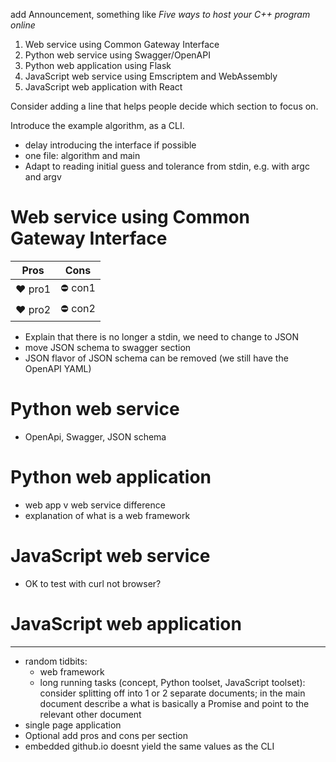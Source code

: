add Announcement, something like _Five ways to host your C++ program online_

1. Web service using Common Gateway Interface
1. Python web service using Swagger/OpenAPI
1. Python web application using Flask
1. JavaScript web service using Emscriptem and WebAssembly
1. JavaScript web application with React

Consider adding a line that helps people decide which section to focus on.

Introduce the example algorithm, as a CLI.
- delay introducing the interface if possible
- one file: algorithm and main
- Adapt to reading initial guess and tolerance from stdin, e.g. with argc and argv

# Web service using Common Gateway Interface

| Pros | Cons |
| --- | --- |
| :heart: pro1 | :no_entry: con1 |
| :heart: pro2 | :no_entry: con2 |

- Explain that there is no longer a stdin, we need to change to JSON
- move JSON schema to swagger section
- JSON flavor of JSON schema can be removed (we still have the OpenAPI YAML)

# Python web service

- OpenApi, Swagger, JSON schema

# Python web application

- web app v web service difference
- explanation of what is a web framework


# JavaScript web service

- OK to test with curl not browser?

# JavaScript web application


---

- random tidbits:
    - web framework
    - long running tasks (concept, Python toolset, JavaScript toolset): consider splitting off into 1 or 2 separate documents; in the main document describe a what is basically a Promise and point to the relevant other document
- single page application
- Optional add pros and cons per section
- embedded github.io doesnt yield the same values as the CLI

